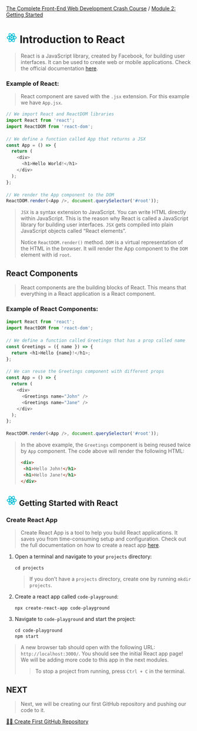 [The Complete Front-End Web Development Crash Course](../README.md) / [Module 2: Getting Started](./README.md)

# <img src="../imgs/react-icon.png" width="30"/> Introduction to React
> React is a JavaScript library, created by Facebook, for building user interfaces.
> It can be used to create web or mobile applications.
> Check the official documentation [here](https://reactjs.org/).


### Example of React:
> React component are saved with the `.jsx` extension.
> For this example we have `App.jsx`.
```javascript
// We import React and ReactDOM libraries
import React from 'react';
import ReactDOM from 'react-dom';

// We define a function called App that returns a JSX
const App = () => {
  return (
    <div>
      <h1>Hello World!</h1>
    </div>
  );
};

// We render the App component to the DOM
ReactDOM.render(<App />, document.querySelector('#root'));
```
> `JSX` is a syntax extension to JavaScript.
 You can write HTML directly within JavaScript. This is the reason why React is called a JavaScript library for building user interfaces.
> `JSX` gets compiled into plain JavaScript objects called “React elements”.
> 
> 
> Notice `ReactDOM.render()` method.
> `DOM` is a virtual representation of the HTML in the browser.
It will render the App component to the `DOM` element with id `root`.

## React Components
> React components are the building blocks of React.
> This means that everything in a React application is a React component.

### Example of React Components:
```javascript
import React from 'react';
import ReactDOM from 'react-dom';

// We define a function called Greetings that has a prop called name
const Greetings = ({ name }) => {
  return <h1>Hello {name}!</h1>;
};

// We can reuse the Greetings component with different props
const App = () => {
  return (
    <div>
      <Greetings name="John" />
      <Greetings name="Jane" />
    </div>
  );
};

ReactDOM.render(<App />, document.querySelector('#root'));
```
> In the above example, the `Greetings` component is being reused twice by `App` component.
> The code above will render the following HTML:
> ```html
> <div>
>  <h1>Hello John!</h1>
>  <h1>Hello Jane!</h1>
> </div>
>```

## <img src="../imgs/react-icon.png" width="30"/> Getting Started with React

### Create React App
> Create React App is a tool to help you build React applications.
> It saves you from time-consuming setup and configuration.
> Check out the full documentation on how to create a react app [here](https://reactjs.org/docs/create-a-new-react-app.html).
1. Open a terminal and navigate to your `projects` directory:
    ```
    cd projects
    ```
   > If you don't have a `projects` directory, create one by running `mkdir projects`.
2. Create a react app called `code-playground`:
    ```
    npx create-react-app code-playground
    ```
3. Navigate to `code-playground` and start the project:
    ```
    cd code-playground
    npm start
    ```
   
> A new browser tab should open with the following URL: `http://localhost:3000/`.
> You should see the initial React app page! We will be adding more code to this app in the next modules.
> > To stop a project from running, press `Ctrl + C` in the terminal.
## NEXT
> Next, we will be creating our first GitHub repository and pushing our code to it.

[👨‍🎨 Create First GitHub Repository](./createFirstRepository.md)
